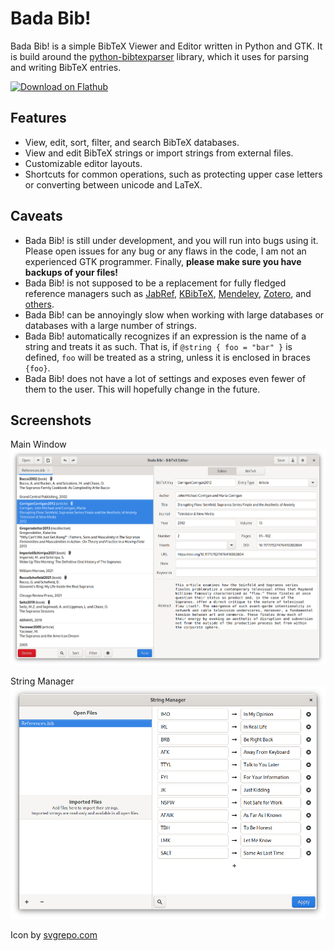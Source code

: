 # Bada Bib!
Bada Bib! is a simple BibTeX Viewer and Editor written in Python and GTK. It is build around the [python-bibtexparser](https://github.com/sciunto-org/python-bibtexparser) library, which it uses for parsing and writing BibTeX entries.

<a href='https://www.flathub.org/apps/details/com.github.rogercrocker.badabib'><img width='240' alt='Download on Flathub' src='https://flathub.org/assets/badges/flathub-badge-en.png'/></a>

## Features
* View, edit, sort, filter, and search BibTeX databases.
* View and edit BibTeX strings or import strings from external files.
* Customizable editor layouts.
* Shortcuts for common operations, such as protecting upper case letters or converting between unicode and LaTeX.

## Caveats
* Bada Bib! is still under development, and you will run into bugs using it. Please open issues for any bug or any flaws in the code, I am not an experienced GTK programmer. Finally, **please make sure you have backups of your files!**
* Bada Bib! is not supposed to be a replacement for fully fledged reference managers such as [JabRef](https://github.com/JabRef/jabref), [KBibTeX](https://invent.kde.org/office/kbibtex), [Mendeley](http://mendeley.com/), [Zotero](https://www.zotero.org/), and [others](https://en.wikipedia.org/wiki/Comparison_of_reference_management_software).
* Bada Bib! can be annoyingly slow when working with large databases or databases with a large number of strings.
* Bada Bib! automatically recognizes if an expression is the name of a string and treats it as such. That is, if `@string { foo = "bar" }` is defined, `foo` will be treated as a string, unless it is enclosed in braces `{foo}`.
* Bada Bib! does not have a lot of settings and exposes even fewer of them to the user. This will hopefully change in the future. 

## Screenshots
Main Window
![Main window](/data/screenshots/editor.png)

String Manager
![String Manager](/data/screenshots/string_manager.png)

Icon by [svgrepo.com](https://www.svgrepo.com/)


